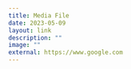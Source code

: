 ```yaml
---
title: Media File
date: 2023-05-09
layout: link
description: ""
image: ""
external: https://www.google.com
---
```

